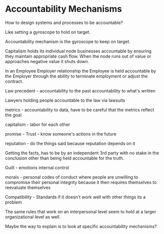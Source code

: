 # Accountability Mechanisms

How to design systems and processes to be accountable?

Like setting a gyroscope to hold on target.

Accountability mechanism is the gyroscope to keep on target.

Capitalism holds its individual node businesses accountable by ensuring they maintain appropriate cash flow. When the node runs out of value or approaches negative value it shuts down.

In an Employee Employer relationship the Employee is held accountable by the Employer through the ability to terminate employment or adjust the contract.

Law precedent - accountability to the past accountability to what's written

Lawyers holding people accountable to the law via lawsuits

metrics - accountability to data, have to be careful that the metrics reflect the goal

capitalism - labor for each other

promise - Trust - know someone's actions in the future

reputation - do the things said because reputation depends on it

Getting the facts, has to be by an independent 3rd party with no stake in the conclusion other than being held accountable for the truth.

Guilt - emotions internal control

morals - personal codes of conduct where people are unwilling to compromise their personal integrity because it then requires themselves to reevaluate themselves

Compatibility - Standards if it doesn't work well with other things its a problem

The same rules that work on an interpersonal level seem to hold at a larger organizational level as well.

Maybe the way to explain is to look at specific accountability mechanisms?
